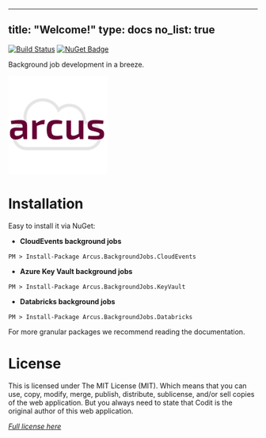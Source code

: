 
---
title: "Welcome!"
type: docs
no_list: true
---

[![Build Status](https://dev.azure.com/codit/Arcus/_apis/build/status/Commit%20builds/CI%20-%20Arcus.BackgroundJobs?branchName=master)](https://dev.azure.com/codit/Arcus/_build/latest?definitionId=794&branchName=master)
[![NuGet Badge](https://buildstats.info/nuget/Arcus.BackgroundJobs.CloudEvents?includePreReleases=true)](https://www.nuget.org/packages/Arcus.BackgroundJobs.CloudEvents/)

Background job development in a breeze.

![Arcus](https://raw.githubusercontent.com/arcus-azure/arcus/master/media/arcus.png)

# Installation
Easy to install it via NuGet:

- **CloudEvents background jobs**

```shell
PM > Install-Package Arcus.BackgroundJobs.CloudEvents
```

- **Azure Key Vault background jobs**

```shell
PM > Install-Package Arcus.BackgroundJobs.KeyVault
```

- **Databricks background jobs**

```shell
PM > Install-Package Arcus.BackgroundJobs.Databricks
```

For more granular packages we recommend reading the documentation.

# License
This is licensed under The MIT License (MIT). Which means that you can use, copy, modify, merge, publish, distribute, sublicense, and/or sell copies of the web application. But you always need to state that Codit is the original author of this web application.

*[Full license here](https://github.com/arcus-azure/arcus.backgroundjobs/blob/master/LICENSE)*